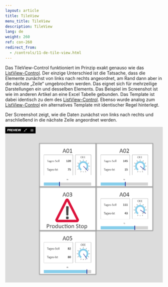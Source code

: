 ```yaml
---
layout: article
title: TileView
menu_title: TileView
description: TileView
lang: de
weight: 260
ref: con-260
redirect_from:
  - /controls/11-de-tile-view.html
---
```


Das TileView-Control funktioniert im Prinzip exakt genauso wie das [ListView-Control](/controls/10-de-list-view.html). Der einzige Unterschied ist die Tatsache, dass die Elemente zunächst von links nach rechts angeordnet, am Rand dann aber in die nächste „Zeile“ umgebrochen werden. Das eignet sich für mehrzeilige Darstellungen ein und desselben Elements. Das Beispiel im Screenshot ist wie im anderen Artikel an eine Excel Tabelle gebunden. Das Template ist dabei identisch zu dem des [ListView-Control](/controls/10-de-list-view.html).
Ebenso wurde analog zum [ListView-Control](/controls/10-de-list-view.html) ein alternatives Template mit identischer Regel hinterlegt.

Der Screenshot zeigt, wie die Daten zunächst von links nach rechts und anschließend in die nächste Zeile angeordnet werden.

![image_1](/assets/images/Controls/TileView/tileview1.png)

